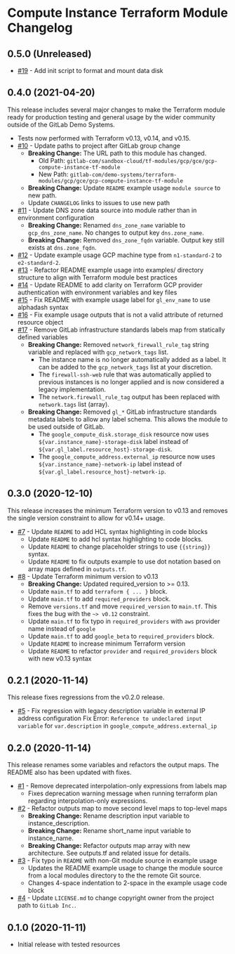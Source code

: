 # Compute Instance Terraform Module Changelog

## 0.5.0 (Unreleased)

* [#19](https://gitlab.com/gitlab-com/demo-systems/terraform-modules/gcp/gce/gcp-compute-instance-tf-module/-/issues/19) - Add init script to format and mount data disk

## 0.4.0 (2021-04-20)

This release includes several major changes to make the Terraform module ready for production testing and general usage by the wider community outside of the GitLab Demo Systems.

* Tests now performed with Terraform v0.13, v0.14, and v0.15.
* [#10](https://gitlab.com/gitlab-com/demo-systems/terraform-modules/gcp/gce/gcp-compute-instance-tf-module/-/issues/10) - Update paths to project after GitLab group change
  * **Breaking Change:** The URL path to this module has changed.
    * Old Path: `gitlab-com/sandbox-cloud/tf-modules/gcp/gce/gcp-compute-instance-tf-module`
    * New Path: `gitlab-com/demo-systems/terraform-modules/gcp/gce/gcp-compute-instance-tf-module`
  * **Breaking Change:** Update `README` example usage `module source` to new path.
  * Update `CHANGELOG` links to issues to use new path
* [#11](https://gitlab.com/gitlab-com/demo-systems/terraform-modules/gcp/gce/gcp-compute-instance-tf-module/-/issues/11) - Update DNS zone data source into module rather than in environment configuration
  * **Breaking Change:** Renamed `dns_zone_name` variable to `gcp_dns_zone_name`. No changes to output key `dns.zone_name`.
  * **Breaking Change:** Removed `dns_zone_fqdn` variable. Output key still exists at `dns.zone_fqdn`.
* [#12](https://gitlab.com/gitlab-com/demo-systems/terraform-modules/gcp/gce/gcp-compute-instance-tf-module/-/issues/12) - Update example usage GCP machine type from `n1-standard-2` to `e2-standard-2`.
* [#13](https://gitlab.com/gitlab-com/demo-systems/terraform-modules/gcp/gce/gcp-compute-instance-tf-module/-/issues/12) - Refactor README example usage into examples/ directory structure to align with Terraform module best practices
* [#14](https://gitlab.com/gitlab-com/demo-systems/terraform-modules/gcp/gce/gcp-compute-instance-tf-module/-/issues/14) - Update README to add clarity on Terraform GCP provider authentication with environment variables and key files
* [#15](https://gitlab.com/gitlab-com/demo-systems/terraform-modules/gcp/gce/gcp-compute-instance-tf-module/-/issues/15) - Fix README with example usage label for `gl_env_name` to use alphadash syntax
* [#16](https://gitlab.com/gitlab-com/demo-systems/terraform-modules/gcp/gce/gcp-compute-instance-tf-module/-/issues/16) - Fix example usage outputs that is not a valid attribute of returned resource object
* [#17](https://gitlab.com/gitlab-com/demo-systems/terraform-modules/gcp/gce/gcp-compute-instance-tf-module/-/issues/17) - Remove GitLab infrastructure standards labels map from statically defined variables
  * **Breaking Change:** Removed `network_firewall_rule_tag` string variable and replaced with `gcp_network_tags` list.
    * The instance name is no longer automatically added as a label. It can be added to the `gcp_network_tags` list at your discretion.
    * The `firewall-ssh-web` rule that was automatically applied to previous instances is no longer applied and is now considered a legacy implementation.
    * The `network.firewall_rule_tag` output has been replaced with `network.tags` list (array).
  * **Breaking Change:** Removed `gl_*` GitLab infrastructure standards metadata labels to allow any label schema. This allows the module to be used outside of GitLab.
    * The `google_compute_disk.storage_disk` resource now uses `${var.instance_name}-storage-disk` label instead of `${var.gl_label.resource_host}-storage-disk`.
    * The `google_compute_address.external_ip` resource now uses `${var.instance_name}-network-ip` label instead of `${var.gl_label.resource_host}-network-ip`.

## 0.3.0 (2020-12-10)

This release increases the minimum Terraform version to v0.13 and removes the single version constraint to allow for v0.14+ usage.

* [#7](https://gitlab.com/gitlab-com/demo-systems/terraform-modules/gcp/gce/gcp-compute-instance-tf-module/-/issues/7) - Update `README` to add HCL syntax highlighting in code blocks
    * Update `README` to add hcl syntax highlighting to code blocks.
    * Update `README` to change placeholder strings to use `{{string}}` syntax.
    * Update `README` to fix outputs example to use dot notation based on array maps defined in `outputs.tf`.
* [#8](https://gitlab.com/gitlab-com/demo-systems/terraform-modules/gcp/gce/gcp-compute-instance-tf-module/-/issues/8) - Update Terraform minimum version to v0.13
    * **Breaking Change:** Updated required_version to >= 0.13.
    * Update `main.tf` to add `terraform { ... }` block.
    * Update `main.tf` to add `required_providers` block.
    * Remove `versions.tf` and move `required_version` to `main.tf`. This fixes the bug with the `~> v0.12` constraint.
    * Update `main.tf` to fix typo in `required_providers` with `aws` provider name instead of `google`
    * Update `main.tf` to add `google_beta` to `required_providers` block.
    * Update `README` to increase minimum Terraform version
    * Update `README` to refactor `provider` and `required_providers` block with new v0.13 syntax

## 0.2.1 (2020-11-14)

This release fixes regressions from the v0.2.0 release.

* [#5](https://gitlab.com/gitlab-com/demo-systems/terraform-modules/gcp/gce/gcp-compute-instance-tf-module/-/issues/5) - Fix regression with legacy description variable in external IP address configuration
    Fix Error: `Reference to undeclared input variable` for `var.description` in `google_compute_address.external_ip`

## 0.2.0 (2020-11-14)

This release renames some variables and refactors the output maps. The README also has been updated with fixes.

* [#1](https://gitlab.com/gitlab-com/demo-systems/terraform-modules/gcp/gce/gcp-compute-instance-tf-module/-/issues/1) - Remove deprecated interpolation-only expressions from labels map
    * Fixes deprecation warning message when running terraform plan regarding interpolation-only expressions.
* [#2](https://gitlab.com/gitlab-com/demo-systems/terraform-modules/gcp/gce/gcp-compute-instance-tf-module/-/issues/2) - Refactor outputs map to move second level maps to top-level maps
    * **Breaking Change:** Rename description input variable to instance_description.
    * **Breaking Change:** Rename short_name input variable to instance_name.
    * **Breaking Change:** Refactor outputs map array with new architecture. See outputs.tf and related issue for details.
* [#3](https://gitlab.com/gitlab-com/demo-systems/terraform-modules/gcp/gce/gcp-compute-instance-tf-module/-/issues/3) - Fix typo in `README` with non-Git module source in example usage
    * Updates the README example usage to change the module source from a local modules directory to the the remote Git source.
    * Changes 4-space indentation to 2-space in the example usage code block
* [#4](https://gitlab.com/gitlab-com/demo-systems/terraform-modules/gcp/gce/gcp-compute-instance-tf-module/-/issues/4) - Update `LICENSE.md` to change copyright owner from the project path to `GitLab Inc.`.

## 0.1.0 (2020-11-11)

* Initial release with tested resources
